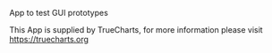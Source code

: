 

App to test GUI prototypes

This App is supplied by TrueCharts, for more information please visit https://truecharts.org
